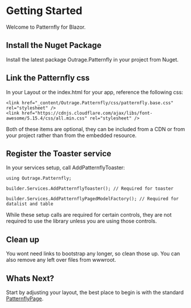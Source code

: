 ﻿# Getting Started

Welcome to Patternfly for Blazor.

## Install the Nuget Package

Install the latest package Outrage.Patternfly in your project from Nuget.

## Link the Patternfly css

In your Layout or the index.html for your app, reference the following css:

```
<link href="_content/Outrage.Patternfly/css/patternfly.base.css" rel="stylesheet" />
<link href="https://cdnjs.cloudflare.com/ajax/libs/font-awesome/5.15.4/css/all.min.css" rel="stylesheet" />
```

Both of these items are optional, they can be included from a CDN or from your project rather than from the embedded resource.

## Register the Toaster service

In your services setup, call AddPatternflyToaster:

```
using Outrage.Patternfly;

builder.Services.AddPatternflyToaster(); // Required for toaster

builder.Services.AddPatternflyPagedModelFactory(); // Required for datalist and table
```

While these setup calls are required for certain controls, they are not required to use the library unless you are using those controls.

## Clean up

You wont need links to bootstrap any longer, so clean those up.  You can also remove any left over files from wwwroot.

## Whats Next?

Start by adjusting your layout, the best place to begin is with the standard [PatternflyPage](/patternfly-page).